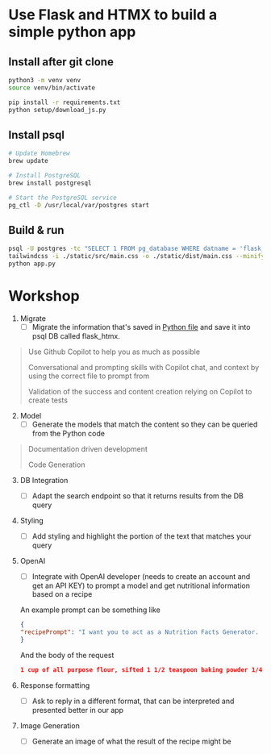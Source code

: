 # Use Flask and HTMX to build a simple python app

## Install after git clone

```bash
python3 -m venv venv
source venv/bin/activate

pip install -r requirements.txt
python setup/download_js.py
```

## Install psql

```bash
# Update Homebrew
brew update

# Install PostgreSQL
brew install postgresql

# Start the PostgreSQL service
pg_ctl -D /usr/local/var/postgres start
```

## Build & run

```bash
psql -U postgres -tc "SELECT 1 FROM pg_database WHERE datname = 'flask_htmx'" | grep -q 1 || psql -U postgres -c "CREATE DATABASE flask_htmx"
tailwindcss -i ./static/src/main.css -o ./static/dist/main.css --minify
python app.py
```

# Workshop

1. Migrate
    - [ ] Migrate the information that's saved in [Python file](./content/tmp.py) and save it into psql DB called flask_htmx.
> Use Github Copilot to help you as much as possible
>
> Conversational and prompting skills with Copilot chat, and context by using the correct file to prompt from
>
> Validation of the success and content creation relying on Copilot to create tests

2. Model
    - [ ] Generate the models that match the content so they can be queried from the Python code

> Documentation driven development
>
> Code Generation

3. DB Integration
    - [ ] Adapt the search endpoint so that it returns results from the DB query

4. Styling
    - [ ] Add styling and highlight the portion of the text that matches your query

5. OpenAI
    - [ ] Integrate with OpenAI developer (needs to create an account and get an API KEY) to prompt a model and get nutritional information based on a recipe

    An example prompt can be something like
    ```json
    {
    "recipePrompt": "I want you to act as a Nutrition Facts Generator. I will provide you with a recipe and your role is to generate nutrition facts for that recipe. You should use your knowledge of nutrition science, nutrition facts labels and other relevant information to generate nutritional information for the recipe. Add each nutrition fact to a new line. I want you to only reply with the nutrition fact. Do not provide any other information. My first request is: "
    }
    ```

    And the body of the request
    ```json
    1 cup of all purpose flour, sifted 1 1/2 teaspoon baking powder 1/4 teaspoon salt 2 Tablespoon granulated sugar 1/2 Tablespoon unsalted butter, room temperature Approximately 1/3 cup water
    ```

6. Response formatting
    - [ ] Ask to reply in a different format, that can be interpreted and presented better in our app

7. Image Generation
    - [ ] Generate an image of what the result of the recipe might be